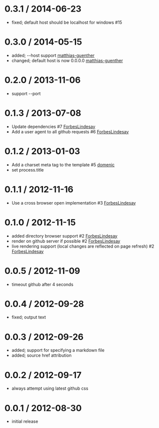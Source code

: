 
0.3.1 / 2014-06-23
==================

 * fixed; default host should be localhost for windows #15

0.3.0 / 2014-05-15
==================

 * added; --host support [matthias-guenther](https://github.com/matthias-guenther)
 * changed; default host is now 0.0.0.0 [matthias-guenther](https://github.com/matthias-guenther)

0.2.0 / 2013-11-06
==================

* support --port

0.1.3 / 2013-07-08
==================

* Update dependencies #7 [ForbesLindesay](https://github.com/ForbesLindesay)
* Add a user agent to all github requests #6 [ForbesLindesay](https://github.com/ForbesLindesay)

0.1.2 / 2013-01-03
==================

* Add a charset meta tag to the template #5 [domenic](https://github.com/domenic)
* set process.title

0.1.1 / 2012-11-16
==================

* Use a cross browser open implementation #3 [ForbesLindesay](https://github.com/ForbesLindesay)

0.1.0 / 2012-11-15
==================

* added directory browser support #2 [ForbesLindesay](https://github.com/ForbesLindesay)
* render on github server if possible #2 [ForbesLindesay](https://github.com/ForbesLindesay)
* live rendering support (local changes are reflected on page refresh) #2 [ForbesLindesay](https://github.com/ForbesLindesay)

0.0.5 / 2012-11-09
==================

* timeout github after 4 seconds

0.0.4 / 2012-09-28
==================

* fixed; output text

0.0.3 / 2012-09-26
==================

* added; support for specifying a markdown file
* added; source href attribution

0.0.2 / 2012-09-17
==================

* always attempt using latest github css

0.0.1 / 2012-08-30
==================

* initial release

